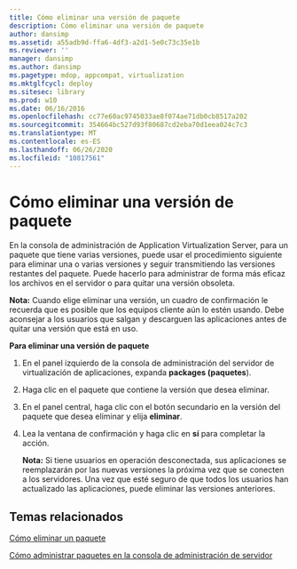 ```yaml
---
title: Cómo eliminar una versión de paquete
description: Cómo eliminar una versión de paquete
author: dansimp
ms.assetid: a55adb9d-ffa6-4df3-a2d1-5e0c73c35e1b
ms.reviewer: ''
manager: dansimp
ms.author: dansimp
ms.pagetype: mdop, appcompat, virtualization
ms.mktglfcycl: deploy
ms.sitesec: library
ms.prod: w10
ms.date: 06/16/2016
ms.openlocfilehash: cc77e60ac9745033ae8f074ae71db0cb8517a202
ms.sourcegitcommit: 354664bc527d93f80687cd2eba70d1eea024c7c3
ms.translationtype: MT
ms.contentlocale: es-ES
ms.lasthandoff: 06/26/2020
ms.locfileid: "10817561"
---
```

# Cómo eliminar una versión de paquete


En la consola de administración de Application Virtualization Server, para un paquete que tiene varias versiones, puede usar el procedimiento siguiente para eliminar una o varias versiones y seguir transmitiendo las versiones restantes del paquete. Puede hacerlo para administrar de forma más eficaz los archivos en el servidor o para quitar una versión obsoleta.

**Nota:**  Cuando elige eliminar una versión, un cuadro de confirmación le recuerda que es posible que los equipos cliente aún lo estén usando. Debe aconsejar a los usuarios que salgan y descarguen las aplicaciones antes de quitar una versión que está en uso.

 

**Para eliminar una versión de paquete**

1.  En el panel izquierdo de la consola de administración del servidor de virtualización de aplicaciones, expanda **packages (paquetes**).

2.  Haga clic en el paquete que contiene la versión que desea eliminar.

3.  En el panel central, haga clic con el botón secundario en la versión del paquete que desea eliminar y elija **eliminar**.

4.  Lea la ventana de confirmación y haga clic en **sí** para completar la acción.

    **Nota:**  Si tiene usuarios en operación desconectada, sus aplicaciones se reemplazarán por las nuevas versiones la próxima vez que se conecten a los servidores. Una vez que esté seguro de que todos los usuarios han actualizado las aplicaciones, puede eliminar las versiones anteriores.

     

## Temas relacionados


[Cómo eliminar un paquete](how-to-delete-a-packageserver.md)

[Cómo administrar paquetes en la consola de administración de servidor](how-to-manage-packages-in-the-server-management-console.md)

 

 





